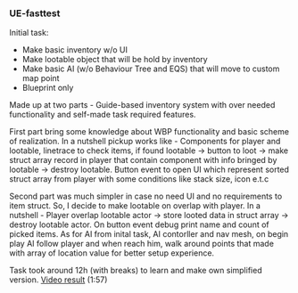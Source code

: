 ### UE-fasttest

Initial task:
* Make basic inventory w/o UI
* Make lootable object that will be hold by inventory
* Make basic AI (w/o Behaviour Tree and EQS) that will move to custom map point
* Blueprint only

Made up at two parts - Guide-based inventory system with over needed functionality and self-made task required features.

First part bring some knowledge about WBP functionality and basic scheme of realization. In a nutshell pickup works like - Components for player and lootable, linetrace to check items, if found lootable -> button to loot -> make struct array record in player that contain component with info bringed by lootable -> destroy lootable. Button event to open UI which represent sorted struct array from player with some conditions like stack size, icon e.t.c

Second part was much simpler in case no need UI and no requirements to item struct. So, I decide to make lootable on overlap with player. In a nutshell - Player overlap lootable actor -> store looted data in struct array -> destroy lootable actor. On button event debug print name and count of picked items. As for AI from inital task, AI contorller and nav mesh, on begin play AI follow player and when reach him, walk around points that made with array of location value for better setup experience.      


Task took around 12h (with breaks) to learn and make own simplified version.
[Video result](https://www.youtube.com/watch?v=wq30TaRtyis) (1:57)


